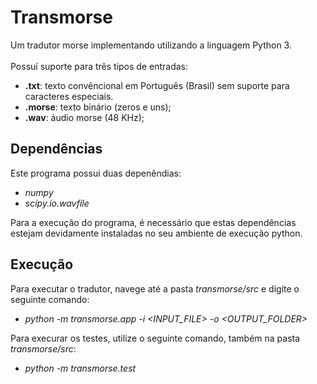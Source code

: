 # Transmorse
Um tradutor morse implementando utilizando a linguagem Python 3.
<br><br>
Possuí suporte para três tipos de entradas:
- **.txt**: texto convêncional em Português (Brasil) sem suporte para caracteres especiais.
- **.morse**: texto binário (zeros e uns);
- **.wav**: áudio morse (48 KHz);

## Dependências
Este programa possui duas depenêndias:
- _numpy_
- _scipy.io.wavfile_

Para a execução do programa, é necessário que estas dependências estejam devidamente instaladas no seu ambiente de execução python.

## Execução
Para executar o tradutor, navege até a pasta _transmorse/src_ e digite o seguinte comando:
- _python -m transmorse.app -i <INPUT_FILE> -o <OUTPUT_FOLDER>_

Para execurar os testes, utilize o seguinte comando, também na pasta _transmorse/src_:
- _python -m transmorse.test_
